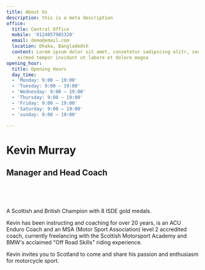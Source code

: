 ```yaml
---
title: About Us
description: this is a meta description
office:
  title: Central Office
  mobile: '0124857985320'
  email: demo@email.com
  location: Dhaka, Bangladedsh
  content: Lorem ipsum dolor sit amet, consetetur sadipscing elitr, sed diam nonumy
    eirmod tempor invidunt ut labore et dolore magna
opening_hour:
  title: Opening Hours
  day_time:
  - 'Monday: 9:00 – 19:00'
  - 'Tuesday: 9:00 – 19:00'
  - 'Wednesday: 9:00 – 19:00'
  - 'Thursday: 9:00 – 19:00'
  - 'Friday: 9:00 – 19:00'
  - 'Saturday: 9:00 – 19:00'
  - 'sunday: 9:00 – 19:00'

---
```

# **Kevin Murray**

## Manager and Head Coach

&nbsp;

&nbsp;

A Scottish and British Champion with 8 ISDE gold medals.

Kevin has been instructing and coaching for over 20 years, is an ACU Enduro Coach and an MSA (Motor Sport Association) level 2 accredited coach, currently freelancing with the Scottish Motorsport Academy and BMW's acclaimed "Off Road Skills" riding experience.

Kevin invites you to Scotland to come and share his passion and enthusiasm for motorcycle sport.